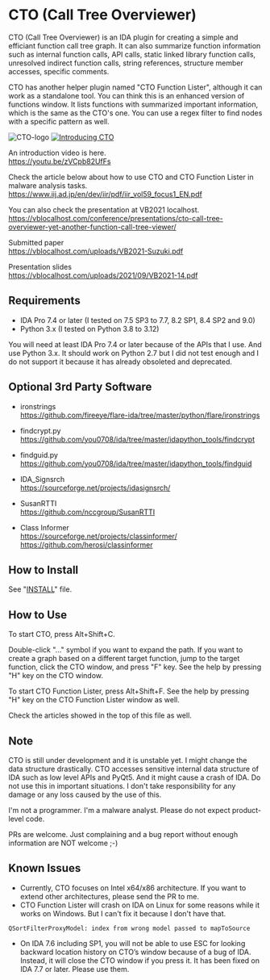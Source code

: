 # CTO (Call Tree Overviewer)

CTO (Call Tree Overviewer) is an IDA plugin for creating a simple and efficiant function call tree graph. It can also summarize function information such as internal function calls, API calls, static linked library function calls, unresolved indirect function calls, string references, structure member accesses, specific comments.

CTO has another helper plugin named "CTO Function Lister", although it can work as a standalone tool. You can think this is an enhanced version of functions window. It lists functions with summarized important information, which is the same as the CTO's one. You can use a regex filter to find nodes with a specific pattern as well.

![CTO-logo](/logo/CTO-Logo-Body.png)
[![Introducing CTO](https://img.youtube.com/vi/zVCpb82UfFs/maxresdefault.jpg)](https://youtu.be/zVCpb82UfFs)

An introduction video is here.  
https://youtu.be/zVCpb82UfFs

Check the article below about how to use CTO and CTO Function Lister in malware analysis tasks.
https://www.iij.ad.jp/en/dev/iir/pdf/iir_vol59_focus1_EN.pdf

You can also check the presentation at VB2021 localhost.  
https://vblocalhost.com/conference/presentations/cto-call-tree-overviewer-yet-another-function-call-tree-viewer/

Submitted paper  
https://vblocalhost.com/uploads/VB2021-Suzuki.pdf

Presentation slides  
https://vblocalhost.com/uploads/2021/09/VB2021-14.pdf

## Requirements
- IDA Pro 7.4 or later (I tested on 7.5 SP3 to 7.7, 8.2 SP1, 8.4 SP2 and 9.0)
- Python 3.x (I tested on Python 3.8 to 3.12)

You will need at least IDA Pro 7.4 or later because of the APIs that I use.
And use Python 3.x. It should work on Python 2.7 but I did not test enough and I do not support it because it has already obsoleted and deprecated.

## Optional 3rd Party Software
- ironstrings  
  https://github.com/fireeye/flare-ida/tree/master/python/flare/ironstrings

- findcrypt.py  
  https://github.com/you0708/ida/tree/master/idapython_tools/findcrypt

- findguid.py  
  https://github.com/you0708/ida/tree/master/idapython_tools/findguid

- IDA_Signsrch  
  https://sourceforge.net/projects/idasignsrch/

- SusanRTTI  
  https://github.com/nccgroup/SusanRTTI

- Class Informer  
  https://sourceforge.net/projects/classinformer/  
  https://github.com/herosi/classinformer

## How to Install
See "[INSTALL](/INSTALL)" file.

## How to Use
To start CTO, press Alt+Shift+C.

Double-click "..." symbol if you want to expand the path.
If you want to create a graph based on a different target function, jump to the target function, click the CTO window, and press "F" key.
See the help by pressing "H" key on the CTO window.

To start CTO Function Lister, press Alt+Shift+F. See the help by pressing "H" key on the CTO Function Lister window as well.

Check the articles showed in the top of this file as well.

## Note
CTO is still under development and it is unstable yet. I might change the data structure drastically.
CTO accesses sensitive internal data structure of IDA such as low level APIs and PyQt5. And it might cause a crash of IDA.
Do not use this in important situations. I don't take responsibility for any damage or any loss caused by the use of this.

I'm not a programmer. I'm a malware analyst. Please do not expect product-level code.

PRs are welcome. Just complaining and a bug report without enough information are NOT welcome ;-)

## Known Issues
- Currently, CTO focuses on Intel x64/x86 architecture. If you want to extend other architectures, please send the PR to me.
- CTO Function Lister will crash on IDA on Linux for some reasons while it works on Windows. But I can't fix it because I don't have that.
```
QSortFilterProxyModel: index from wrong model passed to mapToSource
```
- On IDA 7.6 including SP1, you will not be able to use ESC for looking backward location history on CTO’s window because of a bug of IDA. Instead, it will close the CTO window if you press it. It has been fixed on IDA 7.7 or later. Please use them.
